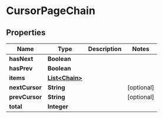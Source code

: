 

# CursorPageChain


## Properties

Name | Type | Description | Notes
------------ | ------------- | ------------- | -------------
**hasNext** | **Boolean** |  | 
**hasPrev** | **Boolean** |  | 
**items** | [**List&lt;Chain&gt;**](Chain.md) |  | 
**nextCursor** | **String** |  |  [optional]
**prevCursor** | **String** |  |  [optional]
**total** | **Integer** |  | 



